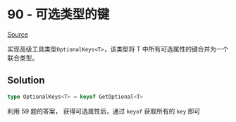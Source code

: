 # 90 - 可选类型的键

[Source](https://github.com/lybenson/ts-checker/blob/master/src/90-hard-optional-keys/template.ts)

实现高级工具类型`OptionalKeys<T>`，该类型将 T 中所有可选属性的键合并为一个联合类型。

## Solution

```ts
type OptionalKeys<T> = keyof GetOptional<T>
```

利用 59 题的答案， 获得可选属性后，通过 `keyof` 获取所有的 `key` 即可
